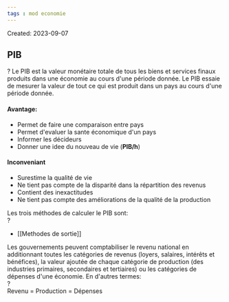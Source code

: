 ```yaml
---
tags : mod economie
---
```

Created: 2023-09-07

## **PIB** 
?
Le PIB est la valeur monétaire totale de tous les biens et services finaux produits dans une économie au cours d'une période donnée.
Le PIB essaie de mesurer la valeur de tout ce qui est produit dans un pays au cours d'une période donnée.
#### Avantage:
- Permet de faire une comparaison entre pays
- Permet d'evaluer la sante économique d'un pays
- Informer les décideurs
- Donner une idee du nouveau de vie (**PIB/h**)
#### Inconveniant
- Surestime la qualité de vie
-  Ne tient pas compte de la disparité dans la répartition des revenus
- Contient des inexactitudes
- Ne tient pas compte des améliorations de la qualité de la production

Les trois méthodes de calculer le PIB sont:  
?
- [[Methodes de sortie]]

Les gouvernements peuvent comptabiliser le revenu national en additionnant toutes les catégories de revenus (loyers, salaires, intérêts et bénéfices), la valeur ajoutée de chaque catégorie de production (des industries primaires, secondaires et tertiaires) ou les catégories de dépenses d'une économie. En d'autres termes:  
?  
Revenu = Production = Dépenses
